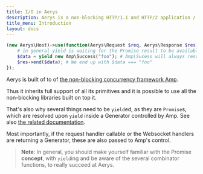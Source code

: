 ```yaml
---
title: I/O in Aerys
description: Aerys is a non-blocking HTTP/1.1 and HTTP/2 application / websocket / static file server.
title_menu: Introduction
layout: docs
---
```


```php
(new Aerys\Host)->use(function(Aerys\Request $req, Aerys\Response $res) {
	# in general yield is waiting for the Promise result to be available (just in the special case of Amp\Success it is available immediately)
	$data = yield new Amp\Success("foo"); # Amp\Sucess will always resolve to the value passed to its constructor
	$res->end($data); # We end up with $data === "foo"
});
```

Aerys is built of to of [the non-blocking concurrency framework Amp](../../amp).

Thus it inherits full support of all its primitives and it is possible to use all the non-blocking libraries built on top it.

That's also why several things need to be `yield`ed, as they are `Promise`s, which are resolved upon `yield` inside a Generator controlled by Amp. See also [the related documentation](../../amp/managing-concurrency.html#generators).

Most importantly, if the request handler callable or the Websocket handlers are returning a Generator, these are also passed to Amp's control.

> **Note**: In general, you should make yourself familiar with the Promise **concept**, with `yield`ing and be aware of the several combinator functions, to really succeed at Aerys.